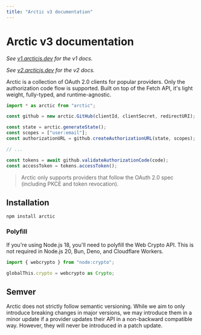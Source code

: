 ```yaml
---
title: "Arctic v3 documentation"
---
```


# Arctic v3 documentation

_See [v1.arcticjs.dev](https://v1.arcticjs.dev) for the v1 docs._

_See [v2.arcticjs.dev](https://v2.arcticjs.dev) for the v2 docs._

Arctic is a collection of OAuth 2.0 clients for popular providers. Only the authorization code flow is supported. Built on top of the Fetch API, it's light weight, fully-typed, and runtime-agnostic.

```ts
import * as arctic from "arctic";

const github = new arctic.GitHub(clientId, clientSecret, redirectURI);

const state = arctic.generateState();
const scopes = ["user:email"];
const authorizationURL = github.createAuthorizationURL(state, scopes);

// ...

const tokens = await github.validateAuthorizationCode(code);
const accessToken = tokens.accessToken();
```

> Arctic only supports providers that follow the OAuth 2.0 spec (including PKCE and token revocation).

## Installation

```
npm install arctic
```

### Polyfill

If you're using Node.js 18, you'll need to polyfill the Web Crypto API. This is not required in Node.js 20, Bun, Deno, and Cloudflare Workers.

```ts
import { webcrypto } from "node:crypto";

globalThis.crypto = webcrypto as Crypto;
```

## Semver

Arctic does not strictly follow semantic versioning. While we aim to only introduce breaking changes in major versions, we may introduce them in a minor update if a provider updates their API in a non-backward compatible way. However, they will never be introduced in a patch update.
